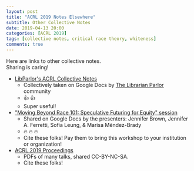 ```yaml
---
layout: post
title: "ACRL 2019 Notes Elsewhere"
subtitle: Other Collective Notes
date: 2019-04-13 20:00
categories: [ACRL 2019]
tags: [collective notes, critical race theory, whiteness]
comments: true
---
```


Here are links to other collective notes.  
Sharing is caring!  

- [LibParlor's ACRL Collective Notes](http://bit.ly/lpacrlnotes)  
  - Collectively taken on Google Docs by [The Librarian Parlor](https://libparlor.com) community  
  - :+1: :+1:
  - Super useful!  
- ["Moving Beyond Race 101: Speculative Futuring for Equity" session](http://bit.ly/movingbeyondrace101)  
  - Shared on Google Docs by the presenters: Jennifer Brown, Jennifer A. Ferretti, Sofia Leung, & Marisa Méndez-Brady  
  - :fire: :fire: :fire:  
  - Cite these folks! Pay them to bring this workshop to your institution or organization!  
- [ACRL 2019 Proceedings](http://www.ala.org/acrl/conferences/acrl2019/papers)  
  - PDFs of many talks, shared CC-BY-NC-SA.  
  - Cite these folks!  
